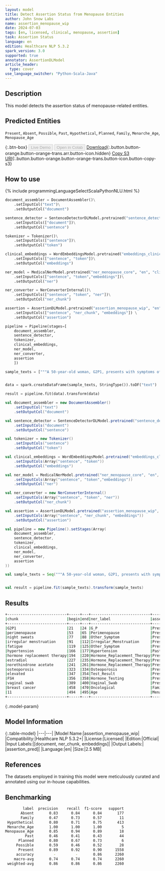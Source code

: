 ```yaml
---
layout: model
title: Detect Assertion Status from Menopause Entities
author: John Snow Labs
name: assertion_menopause_wip
date: 2024-07-03
tags: [en, licensed, clinical, menopause, assertion]
task: Assertion Status
language: en
edition: Healthcare NLP 5.3.2
spark_version: 3.0
supported: true
annotator: AssertionDLModel
article_header:
  type: cover
use_language_switcher: "Python-Scala-Java"
---
```


## Description

This model detects the assertion status of menopause-related entities.

## Predicted Entities

`Present`, `Absent`, `Possible`, `Past`, `Hypothetical`, `Planned`, `Family`, `Menarche_Age`, `Menopause_Age`

{:.btn-box}
<button class="button button-orange" disabled>Live Demo</button>
<button class="button button-orange" disabled>Open in Colab</button>
[Download](https://s3.amazonaws.com/auxdata.johnsnowlabs.com/clinical/models/assertion_menopause_wip_en_5.3.2_3.0_1720021324244.zip){:.button.button-orange.button-orange-trans.arr.button-icon.hidden}
[Copy S3 URI](s3://auxdata.johnsnowlabs.com/clinical/models/assertion_menopause_wip_en_5.3.2_3.0_1720021324244.zip){:.button.button-orange.button-orange-trans.button-icon.button-copy-s3}

## How to use



<div class="tabs-box" markdown="1">
{% include programmingLanguageSelectScalaPythonNLU.html %}
  
```python
document_assembler = DocumentAssembler()\
    .setInputCol("text")\
    .setOutputCol("document")

sentence_detector = SentenceDetectorDLModel.pretrained("sentence_detector_dl", "en")\
    .setInputCols(["document"])\
    .setOutputCol("sentence")

tokenizer = Tokenizer()\
    .setInputCols(["sentence"])\
    .setOutputCol("token")

clinical_embeddings = WordEmbeddingsModel.pretrained("embeddings_clinical", "en", "clinical/models")\
    .setInputCols(["sentence", "token"])\
    .setOutputCol("embeddings")

ner_model = MedicalNerModel.pretrained("ner_menopause_core", "en", "clinical/models")\
    .setInputCols(["sentence", "token","embeddings"])\
    .setOutputCol("ner")

ner_converter = NerConverterInternal()\
    .setInputCols(["sentence", "token", "ner"])\
    .setOutputCol("ner_chunk")

assertion = AssertionDLModel.pretrained("assertion_menopause_wip", "en", "clinical/models")\
    .setInputCols(["sentence", "ner_chunk", "embeddings"]) \
    .setOutputCol("assertion")

pipeline = Pipeline(stages=[
    document_assembler, 
    sentence_detector,
    tokenizer,
    clinical_embeddings,
    ner_model,
    ner_converter,
    assertion
    ])

sample_texts = ["""A 50-year-old woman, G2P1, presents with symptoms of perimenopause including night sweats, irregular menstruation, and fatigue.She has previously been diagnosed with hypertension. She is taking hormone replacement therapy with estradiol and norethindrone acetate. Recent tests included a bone density scan, which confirmed osteoporosis and showed elevated FSH levels. She also underwent a vaginal swab test for routine screening. Her mother has a history of breast cancer. Her menarche age was 11."""]


data = spark.createDataFrame(sample_texts, StringType()).toDF("text")

result = pipeline.fit(data).transform(data)
```
```scala
val document_assembler = new DocumentAssembler()
    .setInputCol("text")
    .setOutputCol("document")

val sentence_detector = SentenceDetectorDLModel.pretrained("sentence_detector_dl", "en")
    .setInputCols("document")
    .setOutputCol("sentence")

val tokenizer = new Tokenizer()
    .setInputCols("sentence")
    .setOutputCol("token")

val clinical_embeddings = WordEmbeddingsModel.pretrained("embeddings_clinical", "en", "clinical/models")
    .setInputCols(Array("sentence", "token"))
    .setOutputCol("embeddings")

val ner_model = MedicalNerModel.pretrained("ner_menopause_core", "en", "clinical/models")
    .setInputCols(Array("sentence", "token","embeddings"))
    .setOutputCol("ner")

val ner_converter = new NerConverterInternal()
    .setInputCols(Array("sentence", "token", "ner"))
    .setOutputCol("ner_chunk")

val assertion = AssertionDLModel.pretrained("assertion_menopause_wip", "en", "clinical/models")
    .setInputCols(Array("sentence", "ner_chunk", "embeddings"))
    .setOutputCol("assertion")

val pipeline = new Pipeline().setStages(Array(
    document_assembler, 
    sentence_detector,
    tokenizer,
    clinical_embeddings,
    ner_model,
    ner_converter,
    assertion
))

val sample_texts = Seq("""A 50-year-old woman, G2P1, presents with symptoms of perimenopause including night sweats, irregular menstruation, and fatigue.She has previously been diagnosed with hypertension. She is taking hormone replacement therapy with estradiol and norethindrone acetate. Recent tests included a bone density scan, which confirmed osteoporosis and showed elevated FSH levels. She also underwent a vaginal swab test for routine screening. Her mother has a history of breast cancer. Her menarche age was 11.""").toDF("text")


val result = pipeline.fit(sample_texts).transform(sample_texts)
```
</div>

## Results

```bash
+---------------------------+-----+---+---------------------------+------------+----------+
|chunk                      |begin|end|ner_label                  |assertion   |confidence|
+---------------------------+-----+---+---------------------------+------------+----------+
|G2P1                       |21   |24 |G_P                        |Present     |0.9999    |
|perimenopause              |53   |65 |Perimenopause              |Present     |0.9999    |
|night sweats               |77   |88 |Other_Symptom              |Present     |0.9997    |
|irregular menstruation     |91   |112|Irregular_Menstruation     |Present     |0.9997    |
|fatigue                    |119  |125|Other_Symptom              |Present     |0.9954    |
|hypertension               |166  |177|Hypertension               |Past        |0.9916    |
|hormone replacement therapy|194  |220|Hormone_Replacement_Therapy|Present     |0.9988    |
|estradiol                  |227  |235|Hormone_Replacement_Therapy|Present     |0.9696    |
|norethindrone acetate      |241  |261|Hormone_Replacement_Therapy|Present     |0.9984    |
|osteoporosis               |323  |334|Osteoporosis               |Present     |1.0       |
|elevated                   |347  |354|Test_Result                |Present     |1.0       |
|FSH                        |356  |358|Hormone_Testing            |Present     |0.9999    |
|vaginal swab               |389  |400|Vaginal_Swab               |Present     |1.0       |
|breast cancer              |458  |470|Oncological                |Family      |0.9843    |
|11                         |494  |495|Age                        |Menarche_Age|0.9891    |
+---------------------------+-----+---+---------------------------+------------+----------+
```

{:.model-param}
## Model Information

{:.table-model}
|---|---|
|Model Name:|assertion_menopause_wip|
|Compatibility:|Healthcare NLP 5.3.2+|
|License:|Licensed|
|Edition:|Official|
|Input Labels:|[document, ner_chunk, embeddings]|
|Output Labels:|[assertion_pred]|
|Language:|en|
|Size:|2.5 MB|

## References

The datasets employed in training this model were meticulously curated and annotated using our in-house capabilities.

## Benchmarking

```bash
        label  precision    recall  f1-score   support
       Absent       0.83      0.84      0.84       177
       Family       0.47      0.73      0.57        11
 Hypothetical       0.80      0.71      0.75       413
 Menarche_Age       1.00      1.00      1.00         5
Menopause_Age       0.85      0.94      0.89        18
         Past       0.46      0.41      0.43        44
      Planned       0.80      0.67      0.73         6
     Possible       0.59      0.46      0.52        28
      Present       0.89      0.92      0.90      1558
     accuracy         -         -       0.86      2260
    macro-avg       0.74      0.74      0.74      2260
 weighted-avg       0.86      0.86      0.86      2260
```
